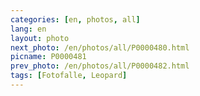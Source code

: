 ```yaml
---
categories: [en, photos, all]
lang: en
layout: photo
next_photo: /en/photos/all/P0000480.html
picname: P0000481
prev_photo: /en/photos/all/P0000482.html
tags: [Fotofalle, Leopard]
---
```

